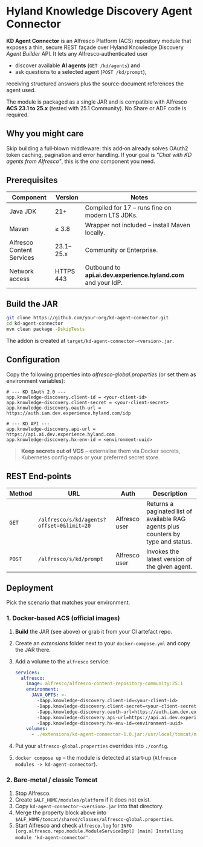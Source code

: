 # Hyland Knowledge Discovery Agent Connector

**KD Agent Connector** is an Alfresco Platform (ACS) repository module that exposes a thin, secure REST façade over Hyland Knowledge Discovery *Agent Builder* API.
It lets any Alfresco‑authenticated user

* discover available **AI agents** (`GET /kd/agents`) and
* ask questions to a selected agent (`POST /kd/prompt`),

receiving structured answers plus the source‑document references the agent used.

The module is packaged as a single JAR and is compatible with Alfresco **ACS 23.1 to 25.x** (tested with 25.1 Community). No Share or ADF code is required.

## Why you might care

Skip building a full‑blown middleware: this add‑on already solves OAuth2 token caching, pagination and error handling. If your goal is *"Chat with KD agents from Alfresco"*, this is the *one* component you need.

## Prerequisites

| Component                 | Version     | Notes                                                          |
| ------------------------- | ----------- | -------------------------------------------------------------- |
| Java JDK                  | 21+         | Compiled for 17 – runs fine on modern LTS JDKs.                |
| Maven                     | ≥ 3.8       | Wrapper not included – install Maven locally.                  |
| Alfresco Content Services | 23.1–25.x   | Community or Enterprise.                                       |
| Network access            | HTTPS 443   | Outbound to **api.ai.dev.experience.hyland.com** and your IdP. |

## Build the JAR

```bash
git clone https://github.com/your-org/kd-agent-connector.git
cd kd-agent-connector
mvn clean package -DskipTests
```

The addon is created at
`target/kd-agent-connector-<version>.jar`.

## Configuration

Copy the following properties into *alfresco‑global.properties* (or set them as environment variables):

```properties
# --- KD OAuth 2.0 ---
app.knowledge-discovery.client-id = <your‑client‑id>
app.knowledge-discovery.client-secret = <your‑client‑secret>
app.knowledge-discovery.oauth-url = https://auth.iam.dev.experience.hyland.com/idp

# --- KD API ---
app.knowledge-discovery.api-url = https://api.ai.dev.experience.hyland.com
app.knowledge-discovery.hx-env-id = <environment‑uuid>
```

> **Keep secrets out of VCS** – externalise them via Docker secrets, Kubernetes config‑maps or your preferred secret store.

## REST End‑points

| Method | URL                                       | Auth          | Description                                                                        |
| ------ | ----------------------------------------- | ------------- | ---------------------------------------------------------------------------------- |
| `GET`  | `/alfresco/s/kd/agents?offset=0&limit=20` | Alfresco user | Returns a paginated list of available RAG agents plus counters by type and status. |
| `POST` | `/alfresco/s/kd/prompt`                   | Alfresco user | Invokes the latest version of the given agent.                                     |

## Deployment

Pick the scenario that matches your environment.

### 1. Docker‑based ACS (official images)

1. **Build** the JAR (see above) or grab it from your CI artefact repo.

2. Create an *extensions* folder next to your `docker-compose.yml` and copy the JAR there.

3. Add a volume to the `alfresco` service:

   ```yaml
   services:
     alfresco:
       image: alfresco/alfresco-content-repository-community:25.1
       environment:
         JAVA_OPTS: >-
           -Dapp.knowledge-discovery.client-id=<your-client-id>
           -Dapp.knowledge-discovery.client-secret=<your-client-secret>
           -Dapp.knowledge-discovery.oauth-url=https://auth.iam.dev.experience.hyland.com/idp
           -Dapp.knowledge-discovery.api-url=https://api.ai.dev.experience.hyland.com
           -Dapp.knowledge-discovery.hx-env-id=<environment‑uuid>
       volumes:
         - ./extensions/kd-agent-connector-1.0.jar:/usr/local/tomcat/modules/platform/kd-agent-connector-1.0.jar
   ```

4. Put your `alfresco-global.properties` overrides into `./config`.

5. `docker compose up` – the module is detected at start‑up (`Alfresco modules -> kd-agent-connector`).

### 2. Bare‑metal / classic Tomcat

1. Stop Alfresco.
2. Create `$ALF_HOME/modules/platform` if it does not exist.
3. Copy `kd-agent-connector-<version>.jar` into that directory.
4. Merge the property block above into `$ALF_HOME/tomcat/shared/classes/alfresco-global.properties`.
5. Start Alfresco and check `alfresco.log` for
   `INFO  [org.alfresco.repo.module.ModuleServiceImpl] [main] Installing module 'kd-agent-connector'`.